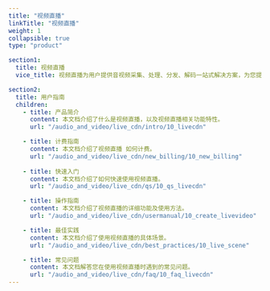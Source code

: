 ```yaml
---
title: "视频直播"
linkTitle: "视频直播"
weight: 1
collapsible: true
type: "product"

section1:
  title: 视频直播
  vice_title: 视频直播为用户提供音视频采集、处理、分发、解码一站式解决方案，为您提供快速接入、高清流畅、高并发、低时延的获得互联网音视频直播服务。

section2:
  title: 用户指南
  children:
    - title: 产品简介
      content: 本文档介绍了什么是视频直播，以及视频直播相关功能特性。
      url: "/audio_and_video/live_cdn/intro/10_livecdn"

    - title: 计费指南
      content: 本文档介绍了视频直播 如何计费。
      url: "/audio_and_video/live_cdn/new_billing/10_new_billing"  
  
    - title: 快速入门
      content: 本文档介绍了如何快速使用视频直播。
      url: "/audio_and_video/live_cdn/qs/10_qs_livecdn"

    - title: 操作指南
      content: 本文档介绍了视频直播的详细功能及使用方法。
      url: "/audio_and_video/live_cdn/usermanual/10_create_livevideo"

    - title: 最佳实践
      content: 本文档介绍了使用视频直播的具体场景。
      url: "/audio_and_video/live_cdn/best_practices/10_live_scene"

    - title: 常见问题
      content: 本文档解答您在使用视频直播时遇到的常见问题。
      url: "/audio_and_video/live_cdn/faq/10_faq_livecdn"
---
```



<!-- type: "product" 这个参数表明这是一个产品index页面 -->
<!-- section1 为产品index页面 主标题 副标题 video  video_img为视频图片  -->
<!-- section2 为产品index页面 第一个大块的用户文档配置  -->
<!-- section3 为产品index页面 第二个大块的开发者文档配置  -->
<!-- section4 为产品index页面 第三个大块的学习路径配置  -->
